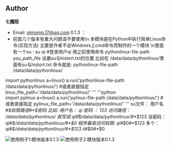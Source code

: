 ## Author
**七魔陌** 
- Email: qimomo.17@qq.com
0.1.3 ：
- 前面几个版本有重大问题请不要使用\n
本模块是在Python中执行简单Linux命令(实现方法)
主要是作者不会Windows上cmd命令而制作的一个模块
\n里面有一个su  :
      su qi  #登录用户qi
用之前使用命令
pythonlinux-file-path you_path_file
设置su与histort.txt的位置
比如在 /data/data/pythonlinux/里面有su与histort.txt
命令就是:
pythonlinux-file-path /data/data/pythonlinux/

import pythonlinux
a=linux()
a.run('pythonlinux-file-path /data/data/pythonlinux/')
#或者直接指定
linux_file_path='/data/data/pythonlinux/'
'''
'''python    
import pylinux
a=linux()
a.run('pylinux-file-path /data/data/pythonlinux/')
#或者直接指定
pylinux_file_path='/data/data/pythonlinux/'
'''
su文件：
用户名#*$权限路径#*$密码
比如:
     用户名： qi
     密码 ：  123
     访问路径： /data/data/pythonlinux/
就写成
qi#*$/data/data/pythonlinux/#*$123
没密码：
qi#*$/data/data/pythonlinux/#*$0
程序最高访问权限:
qi#*$0#*$123
多个：
qi#*$/data/data/pythonlinux/#*$123
ii#*$0#*$0

![使用例子1:模块版本0.1.3](./images/1.PNG)
![使用例子2:模块版本0.1.3](./images/2.PNG)
